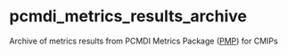 # pcmdi_metrics_results_archive
Archive of metrics results from PCMDI Metrics Package ([PMP](https://github.com/PCMDI/pcmdi_metrics)) for CMIPs
